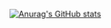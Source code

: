 [![Anurag's GitHub stats](https://github-readme-stats.vercel.app/api?username=JerrySanjuJoanes)](https://github.com/anuraghazra/github-readme-stats)

